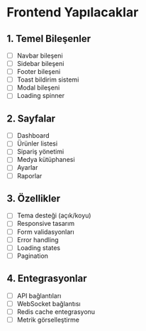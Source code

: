 # Frontend Yapılacaklar

## 1. Temel Bileşenler
- [ ] Navbar bileşeni
- [ ] Sidebar bileşeni
- [ ] Footer bileşeni
- [ ] Toast bildirim sistemi
- [ ] Modal bileşeni
- [ ] Loading spinner

## 2. Sayfalar
- [ ] Dashboard
- [ ] Ürünler listesi
- [ ] Sipariş yönetimi
- [ ] Medya kütüphanesi
- [ ] Ayarlar
- [ ] Raporlar

## 3. Özellikler
- [ ] Tema desteği (açık/koyu)
- [ ] Responsive tasarım
- [ ] Form validasyonları
- [ ] Error handling
- [ ] Loading states
- [ ] Pagination

## 4. Entegrasyonlar
- [ ] API bağlantıları
- [ ] WebSocket bağlantısı
- [ ] Redis cache entegrasyonu
- [ ] Metrik görselleştirme 